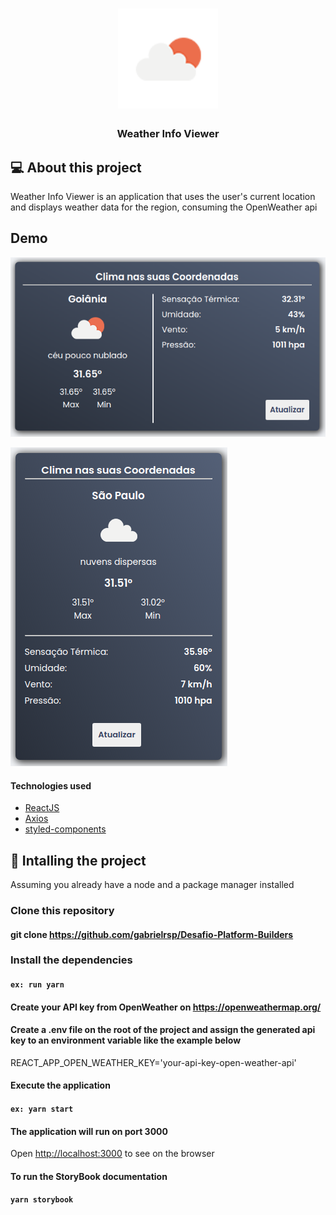 
<h1 align="center">
  <img alt="" src="src/assets/icons/i02d.png" width="160px" />
</h1>


<h3 align="center">Weather Info Viewer</h3>

## 💻 About this project

 Weather Info Viewer is an application that uses the user's current location and displays weather data for the region, consuming the OpenWeather api

## Demo

![](Padrao.png)

![](Responsivo.png)


 #### Technologies used

  -  [ReactJS](https://reactjs.org/)
  -  [Axios](https://github.com/axios/axios)
  -  [styled-components](https://www.styled-components.com/)


## 🔧 Intalling the project

Assuming you already have a node and a package manager installed

### Clone this repository

#### git clone https://github.com/gabrielrsp/Desafio-Platform-Builders

### Install the dependencies

#### `ex: run yarn`

#### Create your API key from OpenWeather on https://openweathermap.org/

#### Create a .env file on the root of the project and assign the generated api key to an environment variable like the example below

REACT_APP_OPEN_WEATHER_KEY='your-api-key-open-weather-api'

#### Execute the application

#### `ex: yarn start`

#### The application will run on port 3000

Open [http://localhost:3000](http://localhost:3000) to see on the browser

#### To run the StoryBook documentation

#### `yarn storybook`

